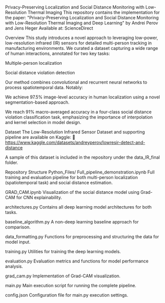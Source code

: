 Privacy-Preserving Localization and Social Distance Monitoring with Low-Resolution Thermal Imaging
This repository contains the implementation for the paper:
"Privacy-Preserving Localization and Social Distance Monitoring with Low-Resolution Thermal Imaging and Deep Learning"
by Andrei Perov and Jens Heger
Available at: ScienceDirect

Overview
This study introduces a novel approach to leveraging low-power, low-resolution infrared (IR) sensors for detailed multi-person tracking in manufacturing environments. We curated a dataset capturing a wide range of human interactions, annotated for two key tasks:

Multiple-person localization

Social distance violation detection

Our method combines convolutional and recurrent neural networks to process spatiotemporal data. Notably:

We achieve 97.5% image-level accuracy in human localization using a novel segmentation-based approach.

We reach 91% macro-averaged accuracy in a four-class social distance violation classification task, emphasizing the importance of interpolation and kernel selection in model design.

Dataset
The Low-Resolution Infrared Sensor Dataset and supporting pipeline are available on Kaggle:
🔗 https://www.kaggle.com/datasets/andreyperov/lowresir-detect-and-distance

A sample of this dataset is included in the repository under the data_IR_final folder.

Repository Structure
Python_Files/
Full_pipeline_demonstration.ipynb
Full training and evaluation pipeline for both multi-person localization (spatiotemporal task) and social distance estimation.

GRAD_CAM.ipynb
Visualization of the social distance model using Grad-CAM for CNN explainability.

architectures.py
Contains all deep learning model architectures for both tasks.

baseline_algorithm.py
A non-deep learning baseline approach for comparison.

data_formatting.py
Functions for preprocessing and structuring the data for model input.

training.py
Utilities for training the deep learning models.

evaluation.py
Evaluation metrics and functions for model performance analysis.

grad_cam.py
Implementation of Grad-CAM visualization.

main.py
Main execution script for running the complete pipeline.

config.json
Configuration file for main.py execution settings.

